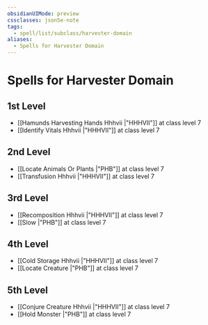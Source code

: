 ```yaml
---
obsidianUIMode: preview
cssclasses: json5e-note
tags:
  - spell/list/subclass/harvester-domain
aliases:
  - Spells for Harvester Domain
---
```

# Spells for Harvester Domain

## 1st Level

- [[Hamunds Harvesting Hands Hhhvii \|"HHHVII"]] at class level 7
- [[Identify Vitals Hhhvii \|"HHHVII"]] at class level 7

## 2nd Level

- [[Locate Animals Or Plants \|"PHB"]] at class level 7
- [[Transfusion Hhhvii \|"HHHVII"]] at class level 7

## 3rd Level

- [[Recomposition Hhhvii \|"HHHVII"]] at class level 7
- [[Slow \|"PHB"]] at class level 7

## 4th Level

- [[Cold Storage Hhhvii \|"HHHVII"]] at class level 7
- [[Locate Creature \|"PHB"]] at class level 7

## 5th Level

- [[Conjure Creature Hhhvii \|"HHHVII"]] at class level 7
- [[Hold Monster \|"PHB"]] at class level 7

